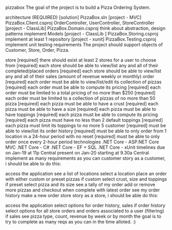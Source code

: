 pizzabox
The goal of the project is to build a Pizza Ordering System.

architecture (REQUIRED)
[solution] PizzaBox.sln
[project - MVC] PizzaBox.Client.csproj
OrderController, UserController, StoreController
[project - ClassLib] PizzaBox.Domain.csproj
think about abstraction, design patterns
implement Models
[project - ClassLib ] PizzaBox.Storing.csproj
implement at least 1 repository
[project - xunit] PizzaBox.Testing.csproj
implement unit testing
requirements
The project should support objects of Customer, Store, Order, Pizza.

store
[required] there should exist at least 2 stores for a user to choose from
[required] each store should be able to view/list any and all of their completed/placed orders
[required] each store should be able to view/list any and all of their sales (amount of revenue weekly or monthly)
order
[required] each order must be able to view/list/edit its collection of pizzas
[required] each order must be able to compute its pricing
[required] each order must be limited to a total pricing of no more than $250
[required] each order must be limited to a collection of pizzas of no more than 50
pizza
[required] each pizza must be able to have a crust
[required] each pizza must be able to have a size
[required] each pizza must be able to have toppings
[required] each pizza must be able to compute its pricing
[required] each pizza must have no less than 2 default toppings
[required] each pizza must limit its toppings to no more 5
customer
[required] must be able to view/list its order history
[required] must be able to only order from 1 location in a 24-hour period with no reset
[required] must be able to only order once every 2-hour period
technologies
.NET Core - ASP.NET Core MVC
.NET Core - C#
.NET Core - EF + SQL
.NET Core - xUnit
timelines
due on Jan-19 at 11p Central
present on Jan-20 starting at 9.30a Central
implement as many requirements as you can
customer story
as a customer, i should be able to do this:

access the application
see a list of locations
select a location
place an order
with either custom or preset pizzas
if custom
select crust, size and toppings
if preset
select pizza and its size
see a tally of my order
add or remove more pizzas
and checkout when complete with latest order
see my order history
make a new order
store story
as a store, i should be able do this:

access the application
select options for order history, sales
if order history
select options for all store orders and orders associated to a user (filtering)
if sales
see pizza type, count, revenue by week or by month
the goal is to try to complete as many reqs as you can in the time alloted. :)